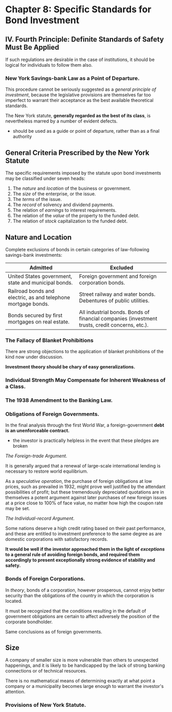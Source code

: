 # Chapter 8: Specific Standards for Bond Investment

## IV. Fourth Principle: Definite Standards of Safety Must Be Applied

If such regulations are desirable in the case of institutions, it should be logical for individuals to follow them also.

### New York Savings-bank Law as a Point of Departure.

This procedure cannot be seriously suggested as a *general principle of investment*, because the legislative provisions are themselves far too imperfect to warrant their acceptance as the best available theoretical standards.

The New York statute, **generally regarded as the best of its class**, is nevertheless marred by a number of evident defects.

- should be used as a guide or point of departure, rather than as a final authority

## General Criteria Prescribed by the New York Statute

The specific requirements imposed by the statute upon bond investments may be classified under seven heads:

1. The *nature* and *location* of the business or government.
2. The *size* of the enterprise, or the issue.
3. The *terms* of the issue.
4. The *record* of solvency and dividend payments.
5. The relation of *earnings* to interest requirements.
6. The relation of the *value* of the property to the funded debt.
7. The relation of *stock* capitalization to the funded debt.

## Nature and Location

Complete exclusions of bonds in certain categories of law-following savings-bank investments:

| Admitted                                                     | Excluded                                                     |
| ------------------------------------------------------------ | ------------------------------------------------------------ |
| United States government, state and municipal bonds.         | Foreign government and foreign corporation bonds.            |
| Railroad bonds and electric, as and telephone mortgage bonds. | Street railway and water bonds. Debentures of public utilities. |
| Bonds secured by first mortgages on real estate.             | All industrial bonds. Bonds of financial companies (investment trusts, credit concerns, etc.). |

### The Fallacy of Blanket Prohibitions

There are strong objections to the application of blanket prohibitions of the kind now under discussion.

**Investment theory should be chary of easy generalizations.**

### Individual Strength May Compensate for Inherent Weakness of a Class.

### The 1938 Amendment to the Banking Law.

### Obligations of Foreign Governments.

In the final analysis through the first World War, a foreign-government **debt is an unenforceable contract.**

- the investor is practically helpless in the event that these pledges are broken

*The Foreign-trade Argument*.

It is generally argued that a renewal of large-scale international lending is necessary to restore world equilibrium.

As a *speculative operation*, the purchase of foreign obligations at low prices, such as prevailed in 1932, might prove well justified by the attendant possibilities of profit; but these tremendously depreciated quotations are in themselves a potent argument against later purchases of new foreign issues at a price close to 100% of face value, no matter how high the coupon rate may be set.

*The Individual-record Argument*.

Some nations deserve a high credit rating based on their past performance, and these are entitled to investment preference to the same degree as are domestic corporations with satisfactory records.

**It would be well if the investor approached them in the light of *exceptions* to a general rule of avoiding foreign bonds, and required them accordingly to present exceptionally strong evidence of stability and safety.**

### Bonds of Foreign Corporations.

In *theory*, bonds of a corporation, however prosperous, cannot enjoy better security than the obligations of the country in which the corporation is located.

It must be recognized that the conditions resulting in the default of government obligations are certain to affect adversely the position of the corporate bondholder.

Same conclusions as of foreign governments.

## Size

A company of smaller size is more vulnerable than others to unexpected happenings, and it is likely to be handicapped by the lack of strong banking connections or of technical resources.

There is no mathematical means of determining exactly at what point a company or a municipality becomes large enough to warrant the investor's attention.

### Provisions of New York Statute.

